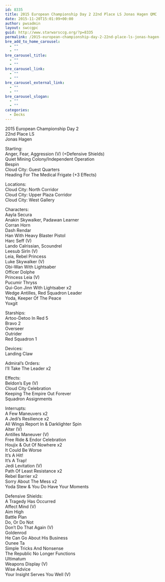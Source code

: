 ```yaml
---
id: 8335
title: 2015 European Championship Day 2 22nd Place LS Jonas Hagen QMC
date: 2015-11-20T15:01:09+00:00
author: pwsadmin
layout: swccgpc
guid: http://www.starwarsccg.org/?p=8335
permalink: /2015-european-championship-day-2-22nd-place-ls-jonas-hagen-qmc/
bre_add_to_home_carousel:
  - ""
  - ""
bre_carousel_title:
  - ""
  - ""
bre_carousel_link:
  - ""
  - ""
bre_carousel_external_link:
  - ""
  - ""
bre_carousel_slogan:
  - ""
  - ""
categories:
  - Decks
---
```

2015 European Championship Day 2  
22nd Place LS  
Jonas Hagen

Starting:  
Anger, Fear, Aggression (V) (+Defensive Shields)  
Quiet Mining Colony/Independent Operation  
Bespin  
Cloud City: Guest Quarters  
Heading For The Medical Frigate (+3 Effects)

Locations:  
Cloud City: North Corridor  
Cloud City: Upper Plaza Corridor  
Cloud City: West Gallery

Characters:  
Aayla Secura  
Anakin Skywalker, Padawan Learner  
Corran Horn  
Dash Rendar  
Han With Heavy Blaster Pistol  
Harc Seff (V)  
Lando Calrissian, Scoundrel  
Leesub Sirln (V)  
Leia, Rebel Princess  
Luke Skywalker (V)  
Obi-Wan With Lightsaber  
Officer Dolphe  
Princess Leia (V)  
Pucumir Thryss  
Qui-Gon Jinn With Lightsaber x2  
Wedge Antilles, Red Squadron Leader  
Yoda, Keeper Of The Peace  
Yoxgit

Starships:  
Artoo-Detoo In Red 5  
Bravo 2  
Overseer  
Outrider  
Red Squadron 1

Devices:  
Landing Claw

Admiral&#8217;s Orders:  
I&#8217;ll Take The Leader x2

Effects:  
Beldon&#8217;s Eye (V)  
Cloud City Celebration  
Keeping The Empire Out Forever  
Squadron Assignments

Interrupts:  
A Few Maneuvers x2  
A Jedi&#8217;s Resilience x2  
All Wings Report In & Darklighter Spin  
Alter (V)  
Antilles Maneuver (V)  
Free Ride & Endor Celebration  
Houjix & Out Of Nowhere x2  
It Could Be Worse  
It&#8217;s A Hit!  
It&#8217;s A Trap!  
Jedi Levitation (V)  
Path Of Least Resistance x2  
Rebel Barrier x2  
Sorry About The Mess x2  
Yoda Stew & You Do Have Your Moments

Defensive Shields:  
A Tragedy Has Occurred  
Affect Mind (V)  
Aim High  
Battle Plan  
Do, Or Do Not  
Don&#8217;t Do That Again (V)  
Goldenrod  
He Can Go About His Business  
Ounee Ta  
Simple Tricks And Nonsense  
The Republic No Longer Functions  
Ultimatum  
Weapons Display (V)  
Wise Advice  
Your Insight Serves You Well (V)